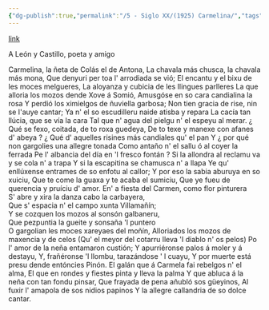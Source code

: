 ```yaml
---
{"dg-publish":true,"permalink":"/5 - Siglo XX/(1925) Carmelina/","tags":["#Siglo_20","a1925","central","Fabricio","escrito","Gijón","poema"]}
---
```


[link](https://asturies.com/cavedaynava/carmelina.txt)

A León y Castillo, poeta y amigo
 
Carmelina, la ñeta de Colás el de Antona, 
La chavala más chusca, la chavala más mona, 
Que denyuri per toa l' arrodiada se vió; 
El encantu y el bixu de les moces melgueres, 
La aloyanza y cubicia de les Ilingues parlleres 
La que alloria los mozos dende Xove á Somió,
Amusgóse en so cara candialina la rosa 
Y perdió los ximielgos de ñuviella garbosa; 
Non tien gracia de rise, nin se I'auye cantar; 
Ya n' el so escudilleru naide atisba y repara 
La cacía tan llúcia, que se vía la cara
Tal que n' agua del pielgu n' el espeyu al merar.
¿ Qué se fexo, coitada, de to roxa guedeya,
De to texe y manexe con afanes d' abeya ?
¿ Qué d' aquelles risines más candiales qu'  el pan
Y ¿ por qué non gargolies una allegre tonada
Como antaño n'  el sallu ó al coyer la ferrada
Pe l' albancia del día en 'l fresco fontán ?
Si la allondra al reclamu va y se cola n' a trapa
Y si la escapitina se chamusca n' a llapa
Ye qu' enllúxense entrames de so enfotu al callor;
Y por eso la sabia aburuya en so xuiciu, 
Que te come la guaxa y te acaba el sumiciu, 
Que ye fueu de querencia y pruíciu d' amor.
En' a fiesta del Carmen, como flor pinturera  
S' abre y xira la danza cabo la carbayera,  
Que s' espacia n' el campo xunta Villamañín;  
Y se cozquen los mozos al sonsón galbaneru,  
Que pezpuntia la gueite y sonsaña 'l puntero  
O gargolian les moces xareyaes del moñín,
Alloriados los mozos de maxencia y de celos 
(Qu' el meyor del cotarru lleva 'I diablo n' os pelos) 
Po l' amor de la neña entamaron custión; 
Y apurriéronse palos á moler y á destayu,
Y, frañéronse 'l llombu, tarazándose ' l cuayu,
Y por muerte está presu dende entóncies Pinón.
El galán que á Carmela fai rebelgos n' el alma,
El que en rondes y fiestes pinta y lleva la palma 
Y que abluca á la neña con tan fondu pinsar,
Que frayada de pena añubló sos güeyinos,
Al fuxir l' amapola de sos nidios papinos
Y la allegre callandria de so dolce cantar.
